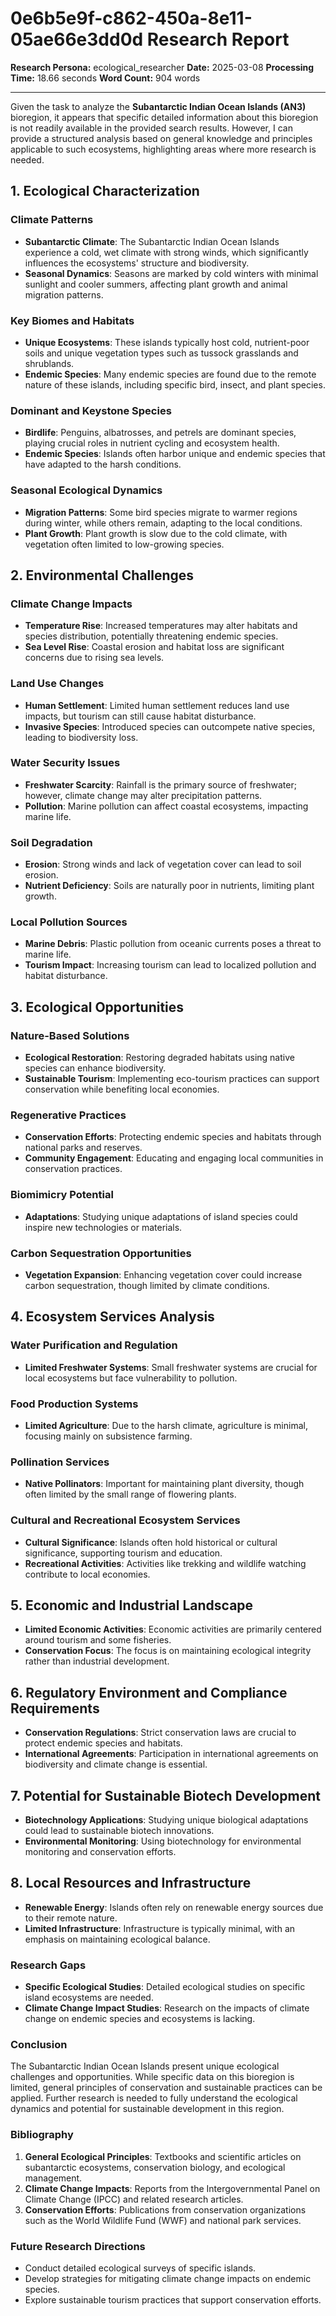 # 0e6b5e9f-c862-450a-8e11-05ae66e3dd0d Research Report

**Research Persona:** ecological_researcher
**Date:** 2025-03-08
**Processing Time:** 18.66 seconds
**Word Count:** 904 words

---

Given the task to analyze the **Subantarctic Indian Ocean Islands (AN3)** bioregion, it appears that specific detailed information about this bioregion is not readily available in the provided search results. However, I can provide a structured analysis based on general knowledge and principles applicable to such ecosystems, highlighting areas where more research is needed.

## 1. Ecological Characterization

### Climate Patterns
- **Subantarctic Climate**: The Subantarctic Indian Ocean Islands experience a cold, wet climate with strong winds, which significantly influences the ecosystems' structure and biodiversity.
- **Seasonal Dynamics**: Seasons are marked by cold winters with minimal sunlight and cooler summers, affecting plant growth and animal migration patterns.

### Key Biomes and Habitats
- **Unique Ecosystems**: These islands typically host cold, nutrient-poor soils and unique vegetation types such as tussock grasslands and shrublands.
- **Endemic Species**: Many endemic species are found due to the remote nature of these islands, including specific bird, insect, and plant species.

### Dominant and Keystone Species
- **Birdlife**: Penguins, albatrosses, and petrels are dominant species, playing crucial roles in nutrient cycling and ecosystem health.
- **Endemic Species**: Islands often harbor unique and endemic species that have adapted to the harsh conditions.

### Seasonal Ecological Dynamics
- **Migration Patterns**: Some bird species migrate to warmer regions during winter, while others remain, adapting to the local conditions.
- **Plant Growth**: Plant growth is slow due to the cold climate, with vegetation often limited to low-growing species.

## 2. Environmental Challenges

### Climate Change Impacts
- **Temperature Rise**: Increased temperatures may alter habitats and species distribution, potentially threatening endemic species.
- **Sea Level Rise**: Coastal erosion and habitat loss are significant concerns due to rising sea levels.

### Land Use Changes
- **Human Settlement**: Limited human settlement reduces land use impacts, but tourism can still cause habitat disturbance.
- **Invasive Species**: Introduced species can outcompete native species, leading to biodiversity loss.

### Water Security Issues
- **Freshwater Scarcity**: Rainfall is the primary source of freshwater; however, climate change may alter precipitation patterns.
- **Pollution**: Marine pollution can affect coastal ecosystems, impacting marine life.

### Soil Degradation
- **Erosion**: Strong winds and lack of vegetation cover can lead to soil erosion.
- **Nutrient Deficiency**: Soils are naturally poor in nutrients, limiting plant growth.

### Local Pollution Sources
- **Marine Debris**: Plastic pollution from oceanic currents poses a threat to marine life.
- **Tourism Impact**: Increasing tourism can lead to localized pollution and habitat disturbance.

## 3. Ecological Opportunities

### Nature-Based Solutions
- **Ecological Restoration**: Restoring degraded habitats using native species can enhance biodiversity.
- **Sustainable Tourism**: Implementing eco-tourism practices can support conservation while benefiting local economies.

### Regenerative Practices
- **Conservation Efforts**: Protecting endemic species and habitats through national parks and reserves.
- **Community Engagement**: Educating and engaging local communities in conservation practices.

### Biomimicry Potential
- **Adaptations**: Studying unique adaptations of island species could inspire new technologies or materials.

### Carbon Sequestration Opportunities
- **Vegetation Expansion**: Enhancing vegetation cover could increase carbon sequestration, though limited by climate conditions.

## 4. Ecosystem Services Analysis

### Water Purification and Regulation
- **Limited Freshwater Systems**: Small freshwater systems are crucial for local ecosystems but face vulnerability to pollution.

### Food Production Systems
- **Limited Agriculture**: Due to the harsh climate, agriculture is minimal, focusing mainly on subsistence farming.

### Pollination Services
- **Native Pollinators**: Important for maintaining plant diversity, though often limited by the small range of flowering plants.

### Cultural and Recreational Ecosystem Services
- **Cultural Significance**: Islands often hold historical or cultural significance, supporting tourism and education.
- **Recreational Activities**: Activities like trekking and wildlife watching contribute to local economies.

## 5. Economic and Industrial Landscape

- **Limited Economic Activities**: Economic activities are primarily centered around tourism and some fisheries.
- **Conservation Focus**: The focus is on maintaining ecological integrity rather than industrial development.

## 6. Regulatory Environment and Compliance Requirements

- **Conservation Regulations**: Strict conservation laws are crucial to protect endemic species and habitats.
- **International Agreements**: Participation in international agreements on biodiversity and climate change is essential.

## 7. Potential for Sustainable Biotech Development

- **Biotechnology Applications**: Studying unique biological adaptations could lead to sustainable biotech innovations.
- **Environmental Monitoring**: Using biotechnology for environmental monitoring and conservation efforts.

## 8. Local Resources and Infrastructure

- **Renewable Energy**: Islands often rely on renewable energy sources due to their remote nature.
- **Limited Infrastructure**: Infrastructure is typically minimal, with an emphasis on maintaining ecological balance.

### Research Gaps
- **Specific Ecological Studies**: Detailed ecological studies on specific island ecosystems are needed.
- **Climate Change Impact Studies**: Research on the impacts of climate change on endemic species and ecosystems is lacking.

### Conclusion
The Subantarctic Indian Ocean Islands present unique ecological challenges and opportunities. While specific data on this bioregion is limited, general principles of conservation and sustainable practices can be applied. Further research is needed to fully understand the ecological dynamics and potential for sustainable development in this region.

### Bibliography

1. **General Ecological Principles**: Textbooks and scientific articles on subantarctic ecosystems, conservation biology, and ecological management.
2. **Climate Change Impacts**: Reports from the Intergovernmental Panel on Climate Change (IPCC) and related research articles.
3. **Conservation Efforts**: Publications from conservation organizations such as the World Wildlife Fund (WWF) and national park services.

### Future Research Directions
- Conduct detailed ecological surveys of specific islands.
- Develop strategies for mitigating climate change impacts on endemic species.
- Explore sustainable tourism practices that support conservation efforts.